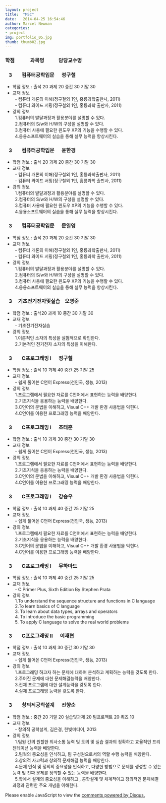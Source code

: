 ```yaml
---  
layout: project  
title:  "MSC"  
date:   2014-04-25 16:54:46  
author: Marcel Newman  
categories:  
- project  
img: portfolio_05.jpg  
thumb: thumb02.jpg  
---  
```

 <h3>학점  &nbsp;&nbsp;&nbsp;&nbsp;&nbsp;&nbsp;&nbsp;&nbsp;&nbsp;&nbsp;&nbsp;  과목명 &nbsp;&nbsp;&nbsp;&nbsp;&nbsp;&nbsp;&nbsp; &nbsp;&nbsp;  담당교수명</h3>


<head>

 <script type="text/javascript" src="http://ajax.googleapis.com/ajax/libs/jquery/1.5.2/jquery.min.js"></script> 
 <script type="text/javascript"> </script>

</head>



<body>

<div>
    <h3 class = "trigger">&nbsp;&nbsp;&nbsp;3  &nbsp;&nbsp;&nbsp;&nbsp;&nbsp;&nbsp;  컴퓨터공학입문  &nbsp;&nbsp;&nbsp;&nbsp;  정구철</h3> 
    <ul class = "toggle">
        <li>학점 정보 : 출석 20 과제 20 중간 30 기말 30</li>
        <li>교재 정보 <br>
        &nbsp;&nbsp;- 컴퓨터 개론의 이해(정구철외 1인, 홍릉과학출판사, 2011)<br>
        &nbsp;&nbsp;- 컴퓨터 와이드 서핑(정구철외 1인, 홍릉과학 출판사, 2011)</li>
       <li> 강의 정보  <br>
        &nbsp;&nbsp;1.컴퓨터의 발달과정과 활용분야를 설명할 수 있다.  <br>
        &nbsp;&nbsp;2.컴퓨터의 S/w와 H/W의 구성을 설명할 수 있다. <br>
        &nbsp;&nbsp;3.컴퓨터 사용에 필요한 윈도우 XP의 기능을 수행할 수 있다.<br>
        &nbsp;&nbsp;4.응용소프트웨어의 실습을 통해 실무 능력을 향상시킨다.</li>
    </ul>
</div>
<div>
    <h3 class = "trigger">&nbsp;&nbsp;&nbsp;3  &nbsp;&nbsp;&nbsp;&nbsp;&nbsp;&nbsp;  컴퓨터공학입문  &nbsp;&nbsp;&nbsp;&nbsp;  윤한경</h3>
    <ul class = "toggle">
        <li>학점 정보 : 출석 20 과제 20 중간 30 기말 30</li>
        <li>교재 정보 <br>
        &nbsp;&nbsp;- 컴퓨터 개론의 이해(정구철외 1인, 홍릉과학출판사, 2011)<br>
        &nbsp;&nbsp;- 컴퓨터 와이드 서핑(정구철외 1인, 홍릉과학 출판사, 2011)</li>
       <li> 강의 정보  <br>
        &nbsp;&nbsp;1.컴퓨터의 발달과정과 활용분야를 설명할 수 있다.  <br>
        &nbsp;&nbsp;2.컴퓨터의 S/w와 H/W의 구성을 설명할 수 있다. <br>
        &nbsp;&nbsp;3.컴퓨터 사용에 필요한 윈도우 XP의 기능을 수행할 수 있다.<br>
        &nbsp;&nbsp;4.응용소프트웨어의 실습을 통해 실무 능력을 향상시킨다.</li>
    </ul>
     <h3 class = "trigger">&nbsp;&nbsp;&nbsp;3  &nbsp;&nbsp;&nbsp;&nbsp;&nbsp;&nbsp;  컴퓨터공학입문  &nbsp;&nbsp;&nbsp;&nbsp;  문일영</h3>
    <ul class = "toggle">
        <li>학점 정보 : 출석 20 과제 20 중간 30 기말 30</li>
        <li>교재 정보 <br>
        &nbsp;&nbsp;- 컴퓨터 개론의 이해(정구철외 1인, 홍릉과학출판사, 2011)<br>
        &nbsp;&nbsp;- 컴퓨터 와이드 서핑(정구철외 1인, 홍릉과학 출판사, 2011)</li>
       <li> 강의 정보  <br>
        &nbsp;&nbsp;1.컴퓨터의 발달과정과 활용분야를 설명할 수 있다.  <br>
        &nbsp;&nbsp;2.컴퓨터의 S/w와 H/W의 구성을 설명할 수 있다. <br>
        &nbsp;&nbsp;3.컴퓨터 사용에 필요한 윈도우 XP의 기능을 수행할 수 있다.<br>
        &nbsp;&nbsp;4.응용소프트웨어의 실습을 통해 실무 능력을 향상시킨다.</li>
    </ul>
     <h3 class = "trigger">&nbsp;&nbsp;&nbsp;3  &nbsp;&nbsp;&nbsp;  기초전기전자및실습  &nbsp;&nbsp;  오영준</h3>
    <ul class = "toggle">
        <li>학점 정보 : 출석20 과제 10 중간 30 기말 30 </li>
        <li>교재 정보 <br>
        &nbsp;&nbsp;- 기초전기전자실습<br></li>
       <li> 강의 정보  <br>
        &nbsp;&nbsp;1.이론적인 소자의 특성을 실험적으로 확인한다.  <br>
        &nbsp;&nbsp;2.기본적인 전기전자 소자의 특성을 이해한다. <br></li>
    </ul>
     <h3 class = "trigger">&nbsp;&nbsp;&nbsp;3  &nbsp;&nbsp;&nbsp;&nbsp;&nbsp;&nbsp;  C프로그래밍 I  &nbsp;&nbsp;&nbsp;&nbsp;  정구철</h3>
    <ul class = "toggle">
        <li>학점 정보 : 출석 10 과제 40 중간 25 기말 25 </li>
        <li>교재 정보 <br>
        &nbsp;&nbsp;- 쉽게 풀어쓴 C언어 Express(천인국, 생능, 2013)<br></li>
       <li> 강의 정보  <br>
        &nbsp;&nbsp;1.프로그램에서 필요한 자료를 C언어에서 표현하는 능력을 배양한다.  <br>
        &nbsp;&nbsp;2.기초지식을 응용하는 능력을 배양한다. <br>
        &nbsp;&nbsp;3.C언어의 문법을 이해하고, Visual C++ 개발 환경 사용법을 익힌다.   <br>
        &nbsp;&nbsp;4.C언어를 이용한 프로그래밍 능력을 배양한다.  <br></li>
    </ul>
     <h3 class = "trigger">&nbsp;&nbsp;&nbsp;3  &nbsp;&nbsp;&nbsp;&nbsp;&nbsp;&nbsp;  C프로그래밍 I  &nbsp;&nbsp;&nbsp;&nbsp;  조태훈</h3>
    <ul class = "toggle">
        <li>학점 정보 : 출석 10 과제 30 중간 30 기말 30 </li>
        <li>교재 정보 <br>
        &nbsp;&nbsp;- 쉽게 풀어쓴 C언어 Express(천인국, 생능, 2013)<br></li>
       <li> 강의 정보  <br>
        &nbsp;&nbsp;1.프로그램에서 필요한 자료를 C언어에서 표현하는 능력을 배양한다.  <br>
        &nbsp;&nbsp;2.기초지식을 응용하는 능력을 배양한다. <br>
        &nbsp;&nbsp;3.C언어의 문법을 이해하고, Visual C++ 개발 환경 사용법을 익힌다.   <br>
        &nbsp;&nbsp;4.C언어를 이용한 프로그래밍 능력을 배양한다.  <br></li>
    </ul>
         <h3 class = "trigger">&nbsp;&nbsp;&nbsp;3  &nbsp;&nbsp;&nbsp;&nbsp;&nbsp;&nbsp;  C프로그래밍 I  &nbsp;&nbsp;&nbsp;&nbsp; 강승우</h3>
    <ul class = "toggle">
        <li>학점 정보 : 출석 10 과제 40 중간 25 기말 25 </li>
        <li>교재 정보 <br>
        &nbsp;&nbsp;- 쉽게 풀어쓴 C언어 Express(천인국, 생능, 2013)</li>
       <li> 강의 정보  <br>
        &nbsp;&nbsp;1.프로그램에서 필요한 자료를 C언어에서 표현하는 능력을 배양한다.  <br>
        &nbsp;&nbsp;2.기초지식을 응용하는 능력을 배양한다. <br>
        &nbsp;&nbsp;3.C언어의 문법을 이해하고, Visual C++ 개발 환경 사용법을 익힌다.   <br>
        &nbsp;&nbsp;4.C언어를 이용한 프로그래밍 능력을 배양한다.  </li>
    </ul>
         <h3 class = "trigger">&nbsp;&nbsp;&nbsp;3  &nbsp;&nbsp;&nbsp;&nbsp;&nbsp;&nbsp;  C프로그래밍 I  &nbsp;&nbsp;&nbsp;&nbsp;  무하마드</h3>
    <ul class = "toggle">
        <li>학점 정보 : 출석 10 과제 40 중간 25 기말 25 </li>
        <li>교재 정보 <br>
        &nbsp;&nbsp;- C Primer Plus, Sixth Edition By Stephen Prata</li>
       <li> 강의 정보  <br>
        &nbsp;&nbsp;1.To understand the sequence structure and functions in C language  <br>
        &nbsp;&nbsp;2.To learn basics of C language <br>
        &nbsp;&nbsp;3. To learn about data types, arrays and operators   <br>
        &nbsp;&nbsp;4. To introduce the basic programming  <br>
         &nbsp;&nbsp;5. To apply C language to solve the real world problems  </li>
    </ul>
      <h3 class = "trigger">&nbsp;&nbsp;&nbsp;3  &nbsp;&nbsp;&nbsp;&nbsp;&nbsp;&nbsp;  C프로그래밍 II  &nbsp;&nbsp;&nbsp;&nbsp;  이재협</h3>
    <ul class = "toggle">
        <li>학점 정보 : 출석 10 과제 30 중간 30 기말 30 </li>
        <li>교재 정보 <br>
        &nbsp;&nbsp;- 쉽게 풀어쓴 C언어 Express(천인국, 생능, 2013)</li>
       <li> 강의 정보  <br>
        &nbsp;&nbsp;1.프로그래밍 하고자 하는 문제에 대하여 분석하고 계획하는 능력을 갖도록 한다.   <br>
        &nbsp;&nbsp;2.주어진 문제에 대한 문제해결능력을 배양한다.  <br>
        &nbsp;&nbsp;3.전체 프로그램에 대한 설계능력을 갖도록 한다.   <br>
        &nbsp;&nbsp;4.실제 프로그래밍 능력을 갖도록 한다.  <br></li>
    </ul>
                 <h3 class = "trigger">&nbsp;&nbsp;&nbsp;3  &nbsp;&nbsp;&nbsp;&nbsp;&nbsp;&nbsp;  창의적공학설계 &nbsp;&nbsp;&nbsp;&nbsp;  전향순</h3>
    <ul class = "toggle">
        <li>학점 정보 : 중간 20 기말 20 실습및과제 20 팀프로젝트 20 퀴즈 10 </li>
        <li>교재 정보 <br>
        &nbsp;&nbsp;- 창의적 공학설계, 김은경, 한빛미디어, 2013</li>
       <li> 강의 정보  <br>
        &nbsp;&nbsp;1.팀원 간의 원할한 의사소통 능력 및 토의 및 실습 결과의 정확하고 효율적인 프리젠테이션 능력을 배양한다.<br>
        &nbsp;&nbsp;2.팀웍의 중요성을 인식하고, 팀 구성원으로서의 역할 수행 능력을 배양한다. <br>
        &nbsp;&nbsp;3.창의적 사고력과 창의적 문제해결 능력을 배양한다. <br>
        &nbsp;&nbsp;4.문제 인식 및 정의의 중요성을 인식하고, 다양한 방법으로 문제를 생성할 수 있는 능력 및 진짜 문제를 정의할 수 있는 능력을 배양한다. <br>
        &nbsp;&nbsp;5.학에서 설계의 중요성을 이해하고 , 공학설계 및 체계적이고 창의적인 문제해결 과정과 관련한 주요 개념을 이해한다.<br></li>
    </ul>
    
</div>

<div id="disqus_thread"></div>
<script type="text/javascript">
    /* * * CONFIGURATION VARIABLES * * */
    var disqus_shortname = '6blogdisqus';
    
    /* * * DON'T EDIT BELOW THIS LINE * * */
    (function() {
        var dsq = document.createElement('script'); dsq.type = 'text/javascript'; dsq.async = true;
        dsq.src = '//' + disqus_shortname + '.disqus.com/embed.js';
        (document.getElementsByTagName('head')[0] || document.getElementsByTagName('body')[0]).appendChild(dsq);
    })();
</script>
<noscript>Please enable JavaScript to view the <a href="https://disqus.com/?ref_noscript" rel="nofollow">comments powered by Disqus.</a></noscript>
<script type="text/javascript">
    /* * * CONFIGURATION VARIABLES * * */
    var disqus_shortname = '6blogdisqus';
    
    /* * * DON'T EDIT BELOW THIS LINE * * */
    (function () {
        var s = document.createElement('script'); s.async = true;
        s.type = 'text/javascript';
        s.src = '//' + disqus_shortname + '.disqus.com/count.js';
        (document.getElementsByTagName('HEAD')[0] || document.getElementsByTagName('BODY')[0]).appendChild(s);
    }());
</script>


<script>

$(".toggle").slideUp();
$(".trigger").click(function () {
    $(this).next(".toggle").slideToggle("slow");
});

</script>
</body>
